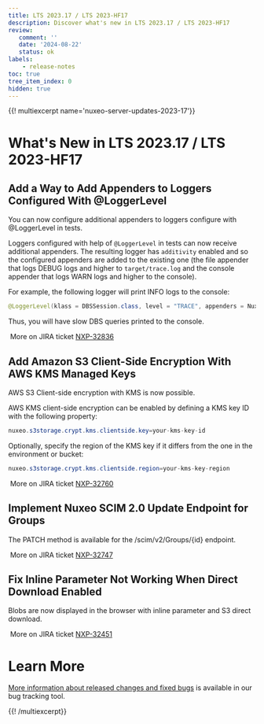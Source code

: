 ```yaml
---
title: LTS 2023.17 / LTS 2023-HF17
description: Discover what's new in LTS 2023.17 / LTS 2023-HF17
review:
   comment: ''
   date: '2024-08-22'
   status: ok
labels:
    - release-notes
toc: true
tree_item_index: 0
hidden: true
---
```


{{! multiexcerpt name='nuxeo-server-updates-2023-17'}}
# What's New in LTS 2023.17 / LTS 2023-HF17

## Add a Way to Add Appenders to Loggers Configured With @LoggerLevel


You can now configure additional appenders to loggers configure with @LoggerLevel in tests.

Loggers configured with help of `@LoggerLevel` in tests can now receive additional appenders. The resulting logger has `additivity` enabled and so the configured appenders are added to the existing one (the file appender that logs DEBUG logs and higher to `target/trace.log` and the console appender that logs WARN logs and higher to the console).

For example, the following logger will print INFO logs to the console:
```Java
@LoggerLevel(klass = DBSSession.class, level = "TRACE", appenders = NuxeoLoggingConstants.APPENDER_CONSOLE_INFO)
```
Thus, you will have slow DBS queries printed to the console.

<i class="fa fa-long-arrow-right" aria-hidden="true"></i>&nbsp;More on JIRA ticket [NXP-32836](https://jira.nuxeo.com/browse/NXP-32836)

## Add Amazon S3 Client-Side Encryption With AWS KMS Managed Keys


AWS S3 Client-side encryption with KMS is now possible.

AWS KMS client-side encryption can be enabled by defining a KMS key ID with the following property:
```Java
nuxeo.s3storage.crypt.kms.clientside.key=your-kms-key-id
```
Optionally, specify the region of the KMS key if it differs from the one in the environment or bucket:
```Java
nuxeo.s3storage.crypt.kms.clientside.region=your-kms-key-region
```

<i class="fa fa-long-arrow-right" aria-hidden="true"></i>&nbsp;More on JIRA ticket [NXP-32760](https://jira.nuxeo.com/browse/NXP-32760)

## Implement Nuxeo SCIM 2.0 Update Endpoint for Groups


The PATCH method is available for the /scim/v2/Groups/{id} endpoint.

<i class="fa fa-long-arrow-right" aria-hidden="true"></i>&nbsp;More on JIRA ticket [NXP-32747](https://jira.nuxeo.com/browse/NXP-32747)

## Fix Inline Parameter Not Working When Direct Download Enabled


Blobs are now displayed in the browser with inline parameter and S3 direct download.

<i class="fa fa-long-arrow-right" aria-hidden="true"></i>&nbsp;More on JIRA ticket [NXP-32451](https://jira.nuxeo.com/browse/NXP-32451)


# Learn More

[More information about released changes and fixed bugs](https://jira.nuxeo.com/secure/ReleaseNote.jspa?projectId=10011&version=23024) is available in our bug tracking tool.

{{! /multiexcerpt}}
